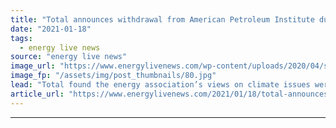 ```yaml
---
title: "Total announces withdrawal from American Petroleum Institute due to climate opinions disparity"
date: "2021-01-18"
tags: 
  - energy live news
source: "energy live news"
image_url: "https://www.energylivenews.com/wp-content/uploads/2020/04/shutterstock_1487486468.jpg"
image_fp: "/assets/img/post_thumbnails/80.jpg"
lead: "Total found the energy association’s views on climate issues were only ‘partially aligned’ with its own"
article_url: "https://www.energylivenews.com/2021/01/18/total-announces-withdrawal-from-american-petroleum-institute-due-to-climate-opinions-disparity/"
---
```


---
